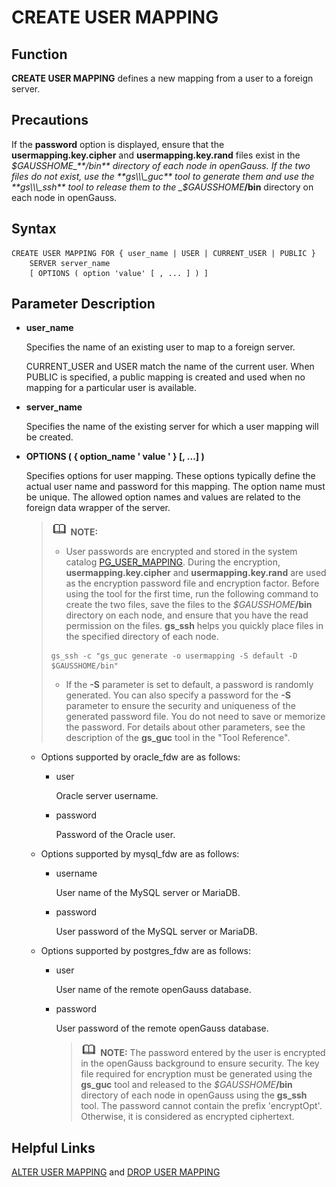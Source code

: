 # CREATE USER MAPPING<a name="EN-US_TOPIC_0289899891"></a>

## Function<a name="en-us_topic_0283136906_section55185111610"></a>

**CREATE USER MAPPING**  defines a new mapping from a user to a foreign server.

## Precautions<a name="section720610212575"></a>

If the  **password**  option is displayed, ensure that the  **usermapping.key.cipher**  and  **usermapping.key.rand**  files exist in the  _$GAUSSHOME_**/bin**  directory of each node in openGauss. If the two files do not exist, use the  **gs\\\_guc**  tool to generate them and use the  **gs\\\_ssh**  tool to release them to the  _$GAUSSHOME_**/bin**  directory on each node in openGauss.

## Syntax<a name="en-us_topic_0283136906_section109016567611"></a>

```
CREATE USER MAPPING FOR { user_name | USER | CURRENT_USER | PUBLIC }
    SERVER server_name
    [ OPTIONS ( option 'value' [ , ... ] ) ]
```

## Parameter Description<a name="en-us_topic_0283136906_section92521051372"></a>

-   **user\_name**

    Specifies the name of an existing user to map to a foreign server.

    CURRENT\_USER and USER match the name of the current user. When PUBLIC is specified, a public mapping is created and used when no mapping for a particular user is available.

-   **server\_name**

    Specifies the name of the existing server for which a user mapping will be created.

-   **OPTIONS \(  \{ option\_name ' value '  \}  \[, ...\] \)**

    Specifies options for user mapping. These options typically define the actual user name and password for this mapping. The option name must be unique. The allowed option names and values are related to the foreign data wrapper of the server.

    >![](public_sys-resources/icon-note.gif) **NOTE:** 
    >-   User passwords are encrypted and stored in the system catalog  [PG\_USER\_MAPPING](pg_user_mapping.md). During the encryption,  **usermapping.key.cipher**  and  **usermapping.key.rand**  are used as the encryption password file and encryption factor. Before using the tool for the first time, run the following command to create the two files, save the files to the  _$GAUSSHOME_**/bin**  directory on each node, and ensure that you have the read permission on the files.  **gs\_ssh**  helps you quickly place files in the specified directory of each node.
    >    ```
    >    gs_ssh -c "gs_guc generate -o usermapping -S default -D $GAUSSHOME/bin"
    >    ```
    >-   If the  **-S**  parameter is set to default, a password is randomly generated. You can also specify a password for the  **-S**  parameter to ensure the security and uniqueness of the generated password file. You do not need to save or memorize the password. For details about other parameters, see the description of the  **gs\_guc**  tool in the "Tool Reference".

    -   Options supported by oracle\_fdw are as follows:
        -   user

            Oracle server username.

        -   password

            Password of the Oracle user.

    -   Options supported by mysql\_fdw are as follows:
        -   username

            User name of the MySQL server or MariaDB.

        -   password

            User password of the MySQL server or MariaDB.

    -   Options supported by postgres\_fdw are as follows:
        -   user

            User name of the remote openGauss database.

        -   password

            User password of the remote openGauss database.

            >![](public_sys-resources/icon-note.gif) **NOTE:** 
            >The password entered by the user is encrypted in the openGauss background to ensure security. The key file required for encryption must be generated using the  **gs\_guc**  tool and released to the  _$GAUSSHOME_**/bin**  directory of each node in openGauss using the  **gs\_ssh**  tool. The password cannot contain the prefix 'encryptOpt'. Otherwise, it is considered as encrypted ciphertext.




## Helpful Links<a name="en-us_topic_0283136906_section1513111133713"></a>

[ALTER USER MAPPING](alter-user-mapping.md)  and  [DROP USER MAPPING](drop-user-mapping.md)

